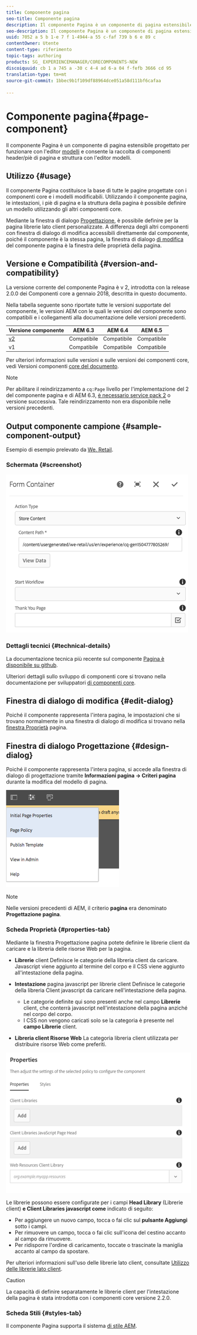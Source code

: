 ```yaml
---
title: Componente pagina
seo-title: Componente pagina
description: Il componente Pagina è un componente di pagina estensibile progettato per funzionare con l'editor modelli e consente l'assemblaggio di componenti header/piè di pagina e struttura con l'editor modelli.
seo-description: Il componente Pagina è un componente di pagina estensibile progettato per funzionare con l'editor modelli e consente l'assemblaggio di componenti header/piè di pagina e struttura con l'editor modelli.
uuid: 7052 a 5 b 1-e 7 f 1-4944-a 55 c-faf 739 b 6 e 89 c
contentOwner: Utente
content-type: riferimento
topic-tags: authoring
products: SG_ EXPERIENCEMANAGER/CORECOMPONENTS-NEW
discoiquuid: cb 1 a 745 a -30 c 4-4 ad 6-a 04 f-fefb 3666 cd 95
translation-type: tm+mt
source-git-commit: 1bbec9b1f109df88964dce051a58d111bf6cafaa

---
```



# Componente pagina{#page-component}

Il componente Pagina è un componente di pagina estensibile progettato per funzionare con l&#39;editor [modelli](https://helpx.adobe.com/experience-manager/6-5/sites/authoring/using/templates.html) e consente la raccolta di componenti header/piè di pagina e struttura con l&#39;editor modelli.

## Utilizzo {#usage}

Il componente Pagina costituisce la base di tutte le pagine progettate con i componenti core e i modelli modificabili. Utilizzando il componente pagina, le intestazioni, i piè di pagina e la struttura della pagina è possibile definire un modello utilizzando gli altri componenti core.

Mediante la finestra di dialogo [Progettazione](#design-dialog), è possibile definire per la pagina librerie lato client personalizzate. A differenza degli altri componenti con finestra di dialogo di modifica accessibili direttamente dal componente, poiché il componente è la stessa pagina, la finestra di dialogo [di modifica](#edit-dialog) del componente pagina è la finestra delle proprietà della pagina.

## Versione e Compatibilità {#version-and-compatibility}

La versione corrente del componente Pagina è v 2, introdotta con la release 2.0.0 dei Componenti core a gennaio 2018, descritta in questo documento.

Nella tabella seguente sono riportate tutte le versioni supportate del componente, le versioni AEM con le quali le versioni del componente sono compatibili e i collegamenti alla documentazione delle versioni precedenti.

| Versione componente | AEM 6.3 | AEM 6.4 | AEM 6.5 |
|---|---|---|---|
| [v2](page-v1.md) | Compatibile | Compatibile | Compatibile |
| v1 | Compatibile | Compatibile | Compatibile |

Per ulteriori informazioni sulle versioni e sulle versioni dei componenti core, vedi Versioni componenti [core del documento](versions.md).

>[!NOTE]
>
>Per abilitare il reindirizzamento a `cq:Page` livello per l&#39;implementazione del 2 del componente pagina e di AEM 6.3, [è necessario service pack 2](https://helpx.adobe.com/experience-manager/6-3/release-notes/sp2-release-notes.html) o versione successiva. Tale reindirizzamento non era disponibile nelle versioni precedenti.

## Output componente campione {#sample-component-output}

Esempio di esempio prelevato da [We. Retail](https://helpx.adobe.com/experience-manager/6-5/sites/developing/using/we-retail.html).

### Schermata {#screenshot}

![](assets/chlimage_1.png)

### Dettagli tecnici {#technical-details}

La documentazione tecnica più recente sul componente [Pagina è disponibile su github](https://github.com/adobe/aem-core-wcm-components/blob/master/content/src/content/jcr_root/apps/core/wcm/components/page/v2/page).

Ulteriori dettagli sullo sviluppo di componenti core si trovano nella documentazione per sviluppatori [di componenti core](developing.md).

## Finestra di dialogo di modifica {#edit-dialog}

Poiché il componente rappresenta l&#39;intera pagina, le impostazioni che si trovano normalmente in una finestra di dialogo di modifica si trovano nella [finestra Proprietà](https://helpx.adobe.com/experience-manager/6-5/sites/authoring/using/editing-page-properties.html) pagina.

## Finestra di dialogo Progettazione {#design-dialog}

Poiché il componente rappresenta l&#39;intera pagina, si accede alla finestra di dialogo di progettazione tramite **Informazioni pagina -&gt; Criteri pagina** durante la modifica del modello di pagina.

![](assets/screen_shot_2018-04-03at113410.png)

>[!NOTE]
>
>Nelle versioni precedenti di AEM, il criterio **pagina** era denominato **Progettazione pagina**.

### Scheda Proprietà {#properties-tab}

Mediante la finestra Progettazione pagina potete definire le librerie client da caricare e la libreria delle risorse Web per la pagina.

* **Librerie**
client Definisce le categorie della libreria client da caricare. Javascript viene aggiunto al termine del corpo e il CSS viene aggiunto all&#39;intestazione della pagina.
* **Intestazione**
pagina javascript per librerie client Definisce le categorie della libreria Client javascript da caricare nell&#39;intestazione della pagina.
   * Le categorie definite qui sono presenti anche nel campo **Librerie** client, che conterrà javascript nell&#39;intestazione della pagina anziché nel corpo del corpo.
   * I CSS non vengono caricati solo se la categoria è presente nel **campo Librerie** client.

* **Libreria
client Risorse Web** La categoria libreria client utilizzata per distribuire risorse Web come preferiti.

![](assets/screenshot_2018-10-19at104949.png)

Le librerie possono essere configurate per i campi **Head Library** (Librerie client) **e Client Libraries javascript come** indicato di seguito:

* Per aggiungere un nuovo campo, tocca o fai clic sul **pulsante Aggiungi** sotto i campi.
* Per rimuovere un campo, tocca o fai clic sull&#39;icona del cestino accanto al campo da rimuovere.
* Per ridisporre l&#39;ordine di caricamento, toccate o trascinate la maniglia accanto al campo da spostare.

Per ulteriori informazioni sull&#39;uso delle librerie lato client, consultate [Utilizzo delle librerie lato client](https://helpx.adobe.com/experience-manager/6-5/sites/developing/using/clientlibs.html).

>[!CAUTION]
>
>La capacità di definire separatamente le librerie client per l&#39;intestazione della pagina è stata introdotta con i componenti core versione 2.2.0.

### Scheda Stili {#styles-tab}

Il componente Pagina supporta il sistema [di stile AEM](authoring.md#component-styling).